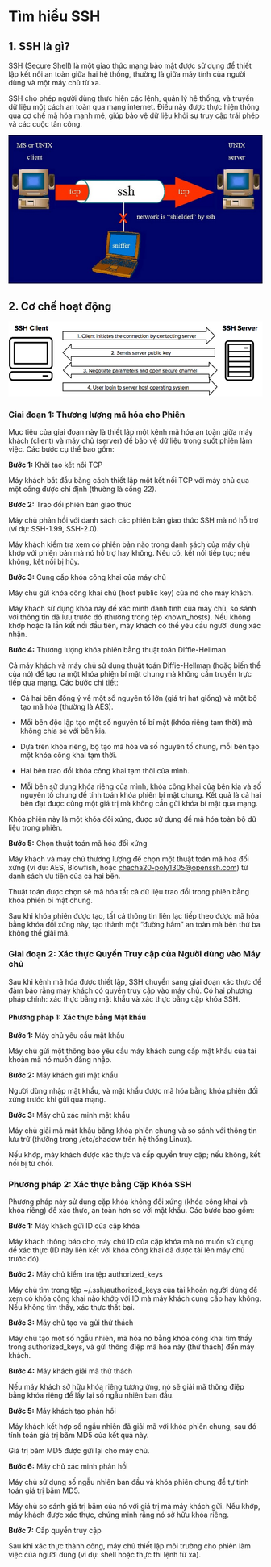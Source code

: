 # Tìm hiểu SSH

## 1. SSH là gì?

SSH (Secure Shell) là một giao thức mạng bảo mật được sử dụng để thiết lập kết nối an toàn giữa hai hệ thống, thường là giữa máy tính của người dùng và một máy chủ từ xa.

SSH cho phép người dùng thực hiện các lệnh, quản lý hệ thống, và truyền dữ liệu một cách an toàn qua mạng internet. Điều này được thực hiện thông qua cơ chế mã hóa mạnh mẽ, giúp bảo vệ dữ liệu khỏi sự truy cập trái phép và các cuộc tấn công.

![anh1](/QuyenNV/SSH/images/anh1.png)

## 2. Cơ chế hoạt động

![anh2](/QuyenNV/SSH/images/anh2.png)

### Giai đoạn 1: Thương lượng mã hóa cho Phiên

Mục tiêu của giai đoạn này là thiết lập một kênh mã hóa an toàn giữa máy khách (client) và máy chủ (server) để bảo vệ dữ liệu trong suốt phiên làm việc. Các bước cụ thể bao gồm:

**Bước 1:** Khởi tạo kết nối TCP

Máy khách bắt đầu bằng cách thiết lập một kết nối TCP với máy chủ qua một cổng được chỉ định (thường là cổng 22).

**Bước 2:** Trao đổi phiên bản giao thức

Máy chủ phản hồi với danh sách các phiên bản giao thức SSH mà nó hỗ trợ (ví dụ: SSH-1.99, SSH-2.0).

Máy khách kiểm tra xem có phiên bản nào trong danh sách của máy chủ khớp với phiên bản mà nó hỗ trợ hay không. Nếu có, kết nối tiếp tục; nếu không, kết nối bị hủy.

**Bước 3:** Cung cấp khóa công khai của máy chủ

Máy chủ gửi khóa công khai chủ (host public key) của nó cho máy khách.

Máy khách sử dụng khóa này để xác minh danh tính của máy chủ, so sánh với thông tin đã lưu trước đó (thường trong tệp known_hosts). Nếu không khớp hoặc là lần kết nối đầu tiên, máy khách có thể yêu cầu người dùng xác nhận.

**Bước 4:** Thương lượng khóa phiên bằng thuật toán Diffie-Hellman

Cả máy khách và máy chủ sử dụng thuật toán Diffie-Hellman (hoặc biến thể của nó) để tạo ra một khóa phiên bí mật chung mà không cần truyền trực tiếp qua mạng. Các bước chi tiết:

- Cả hai bên đồng ý về một số nguyên tố lớn (giá trị hạt giống) và một bộ tạo mã hóa (thường là AES).

- Mỗi bên độc lập tạo một số nguyên tố bí mật (khóa riêng tạm thời) mà không chia sẻ với bên kia.

- Dựa trên khóa riêng, bộ tạo mã hóa và số nguyên tố chung, mỗi bên tạo một khóa công khai tạm thời.

- Hai bên trao đổi khóa công khai tạm thời của mình.

- Mỗi bên sử dụng khóa riêng của mình, khóa công khai của bên kia và số nguyên tố chung để tính toán khóa phiên bí mật chung. Kết quả là cả hai bên đạt được cùng một giá trị mà không cần gửi khóa bí mật qua mạng.

Khóa phiên này là một khóa đối xứng, được sử dụng để mã hóa toàn bộ dữ liệu trong phiên.

**Bước 5:** Chọn thuật toán mã hóa đối xứng

Máy khách và máy chủ thương lượng để chọn một thuật toán mã hóa đối xứng (ví dụ: AES, Blowfish, hoặc chacha20-poly1305@openssh.com) từ danh sách ưu tiên của cả hai bên.

Thuật toán được chọn sẽ mã hóa tất cả dữ liệu trao đổi trong phiên bằng khóa phiên bí mật chung.

Sau khi khóa phiên được tạo, tất cả thông tin liên lạc tiếp theo được mã hóa bằng khóa đối xứng này, tạo thành một “đường hầm” an toàn mà bên thứ ba không thể giải mã.

### Giai đoạn 2: Xác thực Quyền Truy cập của Người dùng vào Máy chủ

Sau khi kênh mã hóa được thiết lập, SSH chuyển sang giai đoạn xác thực để đảm bảo rằng máy khách có quyền truy cập vào máy chủ. Có hai phương pháp chính: xác thực bằng mật khẩu và xác thực bằng cặp khóa SSH.

#### Phương pháp 1: Xác thực bằng Mật khẩu

**Bước 1:** Máy chủ yêu cầu mật khẩu

Máy chủ gửi một thông báo yêu cầu máy khách cung cấp mật khẩu của tài khoản mà nó muốn đăng nhập.

**Bước 2:** Máy khách gửi mật khẩu

Người dùng nhập mật khẩu, và mật khẩu được mã hóa bằng khóa phiên đối xứng trước khi gửi qua mạng.

**Bước 3:** Máy chủ xác minh mật khẩu

Máy chủ giải mã mật khẩu bằng khóa phiên chung và so sánh với thông tin lưu trữ (thường trong /etc/shadow trên hệ thống Linux).

Nếu khớp, máy khách được xác thực và cấp quyền truy cập; nếu không, kết nối bị từ chối.

### Phương pháp 2: Xác thực bằng Cặp Khóa SSH

Phương pháp này sử dụng cặp khóa không đối xứng (khóa công khai và khóa riêng) để xác thực, an toàn hơn so với mật khẩu. Các bước bao gồm:

**Bước 1:** Máy khách gửi ID của cặp khóa

Máy khách thông báo cho máy chủ ID của cặp khóa mà nó muốn sử dụng để xác thực (ID này liên kết với khóa công khai đã được tải lên máy chủ trước đó).

**Bước 2:** Máy chủ kiểm tra tệp authorized_keys

Máy chủ tìm trong tệp ~/.ssh/authorized_keys của tài khoản người dùng để xem có khóa công khai nào khớp với ID mà máy khách cung cấp hay không.
Nếu không tìm thấy, xác thực thất bại.

**Bước 3:** Máy chủ tạo và gửi thử thách

Máy chủ tạo một số ngẫu nhiên, mã hóa nó bằng khóa công khai tìm thấy trong authorized_keys, và gửi thông điệp mã hóa này (thử thách) đến máy khách.

**Bước 4:** Máy khách giải mã thử thách

Nếu máy khách sở hữu khóa riêng tương ứng, nó sẽ giải mã thông điệp bằng khóa riêng để lấy lại số ngẫu nhiên ban đầu.

**Bước 5:** Máy khách tạo phản hồi

Máy khách kết hợp số ngẫu nhiên đã giải mã với khóa phiên chung, sau đó tính toán giá trị băm MD5 của kết quả này.

Giá trị băm MD5 được gửi lại cho máy chủ.

**Bước 6:** Máy chủ xác minh phản hồi

Máy chủ sử dụng số ngẫu nhiên ban đầu và khóa phiên chung để tự tính toán giá trị băm MD5.

Máy chủ so sánh giá trị băm của nó với giá trị mà máy khách gửi. Nếu khớp, máy khách được xác thực, chứng minh rằng nó sở hữu khóa riêng.

**Bước 7:** Cấp quyền truy cập

Sau khi xác thực thành công, máy chủ thiết lập môi trường cho phiên làm việc của người dùng (ví dụ: shell hoặc thực thi lệnh từ xa).